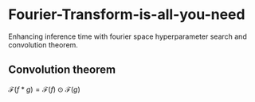 # Fourier-Transform-is-all-you-need
Enhancing inference time with fourier space hyperparameter search and convolution theorem.

## Convolution theorem
$\mathcal{F}(f * g) = \mathcal{F}(f) \odot \mathcal{F}(g)$

